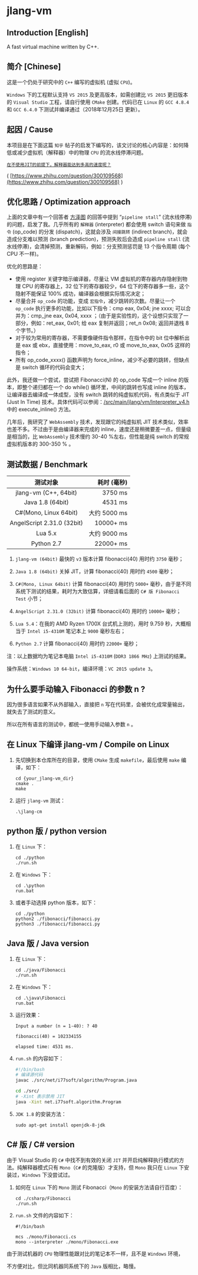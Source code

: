 # jlang-vm

## Introduction [English]

A fast virtual machine written by C++.

## 简介 [Chinese]

这是一个仍处于研究中的 `C++` 编写的虚拟机 (虚拟 `CPU`)。

`Windows` 下的工程默认支持 `VS 2015` 及更高版本，如需创建比 `VS 2015` 更旧版本的 `Visual Studio` 工程，请自行使用 `CMake` 创建。代码已在 `Linux` 的 `GCC 4.8.4` 和 `GCC 6.4.0` 下测试并编译通过（2018年12月25日 更新）。

## 起因 / Cause

本项目是在下面这篇 `知乎` 帖子的启发下编写的，该文讨论的核心内容是：如何降低或减少虚拟机（解释器）中的物理 `CPU` 的流水线停滞问题。

 [`在不使用JIT的前提下，解释器能达到多高的速度呢？`](https://www.zhihu.com/question/300109568)

 ( [https://www.zhihu.com/question/300109568](https://www.zhihu.com/question/300109568) )

## 优化思路 / Optimization approach

上面的文章中有一个回答者 [方泽图](https://www.zhihu.com/people/fang-ze-tu) 的回答中提到 “`pipeline stall`” (流水线停滞) 的问题，启发了我。几乎所有的 `解释器` (interpreter) 都会使用 switch 语句来做 `指令` (op_code) 的分发 (dispatch)，这就会涉及 `间接跳转` (indirect branch)，就会造成分支难以预测 (branch prediction)，预测失败后会造成 `pipeline stall` (流水线停滞)，会清掉预测，重新解码，例如：分支预测惩罚是 13 个指令周期 (每个 CPU 不一样)。

优化的思路是：

- 使用 register 关键字暗示编译器，尽量让 VM 虚拟机的寄存器内存隐射到物理 CPU 的寄存器上，32 位下的寄存器较少，64 位下的寄存器多一些，这个隐射不能保证 100% 成功，编译器会根据实际情况决定；
- 尽量合并 `op_code` 的功能，变成 `宏指令`，减少跳转的次数。尽量让一个 `op_code` 执行更多的功能，比如以下指令：cmp eax, 0x04; jne xxxx; 可以合并为：cmp_jne eax, 0x04, xxxx ；（由于是实验性的，这个设想只实现了一部分，例如：ret_eax, 0x01; 给 eax 复制并返回；ret_n 0x08; 返回并退栈 8 个字节。）
- 对于较为常用的寄存器，不需要像硬件指令那样，在指令中的 bit 位中解析出是 eax 或 ebx，直接使用：move_to_eax, r0 或 move_to_eax, 0x05 这样的指令；
- 所有 op_code_xxxx() 函数声明为 force_inline，减少不必要的跳转，但缺点是 switch 循环的代码会变大；

此外，我还做一个尝试，尝试把 Fibonacci(N) 的 op_code 写成一个 inline 的版本，即整个递归都在一个 do while() 循环里，中间的跳转也写成 inline 的版本，让编译器去编译成一体成型，没有 switch 跳转的纯虚拟机代码，有点类似于 JIT (Just In Time) 技术。具体代码可以参阅：[/src/main/jlang/vm/Interpreter_v4.h](blob/master/src/main/jlang/vm/Interpreter_v4.h) 中的 execute_inline() 方法。

几年后，我研究了 `WebAssembly` 技术，发现跟它的纯虚拟机 JIT 技术类似，效率也差不多。不过由于是由编译器来完成的 inline，速度还是稍微要差一点，但量级是相当的，比 `WebAssembly` 技术慢约 30-40 %左右，但性能是纯 switch 的常规虚拟机版本的 300-350 % 。

## 测试数据 / Benchmark

|测试对象|耗时 (毫秒)|
|:--:|---:|
|jlang-vm (C++, 64bit)|3750 ms|
|Java 1.8 (64bit)|4531 ms|
|C#(Mono, Linux 64bit)|大约 5000 ms|
|AngelScript 2.31.0 (32bit)|10000+ ms|
|Lua 5.x|大约 9000 ms|
|Python 2.7|22000+ ms|

1. `jlang-vm (64bit)` 最快的 `v3` 版本计算 fibonacci(40) 用时约 `3750` 毫秒；

2. `Java 1.8 (64bit)` 关掉 JIT，计算 fibonacci(40) 用时约 `4500` 毫秒；

3. `C#(Mono, Linux 64bit)` 计算 fibonacci(40) 用时约 `5000+` 毫秒，由于是不同系统下测试的结果，耗时为大致估算，详细请看后面的 `C# 版 Fibonacci Test` 小节；

4. `AngelScript 2.31.0 (32bit)` 计算 fibonacci(40) 用时约 `10000+` 毫秒；

5. `Lua 5.4`：在我的 AMD Ryzen 1700X 台式机上测的，用时 9.759 秒，大概相当于 `Intel i5-4310M` 笔记本上 `9000` 毫秒左右；

6. `Python 2.7` 计算 fibonacci(40) 用时约 `22000+` 毫秒；

注：以上数据均为笔记本电脑 `Intel i5-4310M` (`DDR3 1866 MHz`) 上测试的结果。

操作系统：`Windows 10 64-bit`，编译环境：`VC 2015 update 3`。

## 为什么要手动输入 Fibonacci 的参数 n ?

因为很多语言如果不从外部输入，直接把 `n` 写在代码里，会被优化成常量输出，就失去了测试的意义。

所以在所有语言的测试中，都统一使用手动输入参数 `n` 。

## 在 Linux 下编译 jlang-vm / Compile on Linux

1. 先切换到本仓库所在的目录，使用 `CMake` 生成 `makefile`，最后使用 `make` 编译，如下：

    ```shell
    cd {your_jlang-vm_dir}
    cmake .
    make
    ```

2. 运行 `jlang-vm` 测试：

    ```shell
    .\jlang-cm
    ```

## python 版 / python version

1. 在 `Linux` 下：

    ```shell
    cd ./python
    ./run.sh
    ```

2. 在 `Windows` 下：

    ```shell
    cd .\python
    run.bat
    ```

3. 或者手动选择 python 版本，如下：

    ```shell
    cd ./python
    python2 ./fibonacci/fibonacci.py
    python3 ./fibonacci/fibonacci.py
    ```

## Java 版 / Java version

1. 在 `Linux` 下：

    ```shell
    cd ./java/Fibonacci
    ./run.sh
    ```

2. 在 `Windows` 下：

    ```shell
    cd .\java\Fibonacci
    run.bat
    ```

3. 运行效果：

    ```shell
    Input a number (n = 1-40): ? 40

    fibonacci(40) = 102334155

    elapsed time: 4531 ms.
    ```

4. `run.sh` 的内容如下：

    ```bash
    #!/bin/bash
    # 编译源代码
    javac ./src/net/i77soft/algorithm/Program.java

    cd ./src/
    # -Xint 表示禁用 JIT
    java -Xint net.i77soft.algorithm.Program
    ```

5. `JDK 1.8` 的安装方法：

    ```shell
    sudo apt-get install openjdk-8-jdk
    ```

## C# 版 / C# version

由于 Visual Studio 的 `C#` 中找不到有效的关闭 `JIT` 并开启纯解释执行模式的方法。纯解释器模式只有 `Mono`（`C#` 的克隆版）才支持，但 `Mono` 我只在 `Linux` 下安装过，`Windows` 下没尝试过。

1. 如何在 `Linux` 下的 `Mono` 测试 Fibonacci（`Mono` 的安装方法请自行百度）：

    ```shell
    cd ./csharp/Fibonacci
    ./run.sh
    ```

2. `run.sh` 文件的内容如下：

    ```shell
    #!/bin/bash

    mcs ./mono/Fibonacci.cs
    mono --interpreter ./mono/Fibonacci.exe
    ```

由于测试机器的 `CPU` 物理性能跟对比的笔记本不一样，且不是 `Windows` 环境，

不方便对比，但比同机器同系统下的 `Java` 版相比，略慢。
